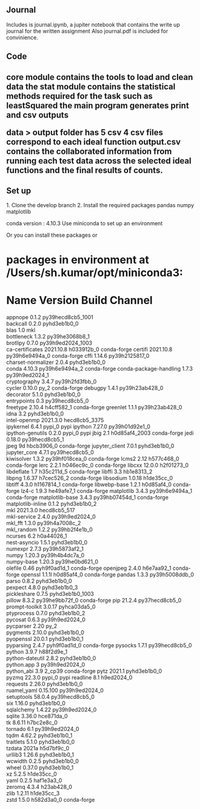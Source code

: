 <h2>Journal</h2>
Includes is journal.ipynb, a jupiter notebook that contains the write up journal for the written assignment
Also journal.pdf is included for convinience.

<h2>Code<h2>
core module contains the tools to load and clean data
the stat module contains the statistical methods required for the task such as leastSquared
the main program generates print and csv outputs

data > output  folder has 5 csv
4 csv files correspond to each ideal function
output.csv contains the collaborated information from running
each test data across the selected ideal functions and the final results of counts.

<h2>Set up</h2>
    1. Clone the develop branch
    2. Install the required packages
        pandas
        numpy
        matplotlib

conda version : 4.10.3
Use miniconda to set up an environment

Or you can install these packages or 
# packages in environment at /Users/sh.kumar/opt/miniconda3:
# Name                    Version                   Build  Channel
appnope                   0.1.2           py39hecd8cb5_1001  
backcall                  0.2.0              pyhd3eb1b0_0  
blas                      1.0                         mkl  
bottleneck                1.3.2            py39he3068b8_1  
brotlipy                  0.7.0           py39h9ed2024_1003  
ca-certificates           2021.10.8            h033912b_0    conda-forge
certifi                   2021.10.8        py39h6e9494a_0    conda-forge
cffi                      1.14.6           py39h2125817_0  
charset-normalizer        2.0.4              pyhd3eb1b0_0  
conda                     4.10.3           py39h6e9494a_2    conda-forge
conda-package-handling    1.7.3            py39h9ed2024_1  
cryptography              3.4.7            py39h2fd3fbb_0  
cycler                    0.10.0                     py_2    conda-forge
debugpy                   1.4.1            py39h23ab428_0  
decorator                 5.1.0              pyhd3eb1b0_0  
entrypoints               0.3              py39hecd8cb5_0  
freetype                  2.10.4               h4cff582_1    conda-forge
greenlet                  1.1.1            py39h23ab428_0  
idna                      3.2                pyhd3eb1b0_0  
intel-openmp              2021.3.0          hecd8cb5_3375  
ipykernel                 6.4.1                    pypi_0    pypi
ipython                   7.27.0           py39h01d92e1_0  
ipython-genutils          0.2.0                    pypi_0    pypi
jbig                      2.1               h0d85af4_2003    conda-forge
jedi                      0.18.0           py39hecd8cb5_1  
jpeg                      9d                   hbcb3906_0    conda-forge
jupyter_client            7.0.1              pyhd3eb1b0_0  
jupyter_core              4.7.1            py39hecd8cb5_0  
kiwisolver                1.3.2            py39hf018cea_0    conda-forge
lcms2                     2.12                 h577c468_0    conda-forge
lerc                      2.2.1                h046ec9c_0    conda-forge
libcxx                    12.0.0               h2f01273_0  
libdeflate                1.7                  h35c211d_5    conda-forge
libffi                    3.3                  hb1e8313_2  
libpng                    1.6.37               h7cec526_2    conda-forge
libsodium                 1.0.18               h1de35cc_0  
libtiff                   4.3.0                h1167814_1    conda-forge
libwebp-base              1.2.1                h0d85af4_0    conda-forge
lz4-c                     1.9.3                he49afe7_1    conda-forge
matplotlib                3.4.3            py39h6e9494a_1    conda-forge
matplotlib-base           3.4.3            py39hb07454d_1    conda-forge
matplotlib-inline         0.1.2              pyhd3eb1b0_2  
mkl                       2021.3.0           hecd8cb5_517  
mkl-service               2.4.0            py39h9ed2024_0  
mkl_fft                   1.3.0            py39h4a7008c_2  
mkl_random                1.2.2            py39hb2f4e1b_0  
ncurses                   6.2                  h0a44026_1  
nest-asyncio              1.5.1              pyhd3eb1b0_0  
numexpr                   2.7.3            py39h5873af2_1  
numpy                     1.20.3           py39h4b4dc7a_0  
numpy-base                1.20.3           py39he0bd621_0  
olefile                   0.46               pyh9f0ad1d_1    conda-forge
openjpeg                  2.4.0                h6e7aa92_1    conda-forge
openssl                   1.1.1l               h0d85af4_0    conda-forge
pandas                    1.3.3            py39h5008ddb_0  
parso                     0.8.2              pyhd3eb1b0_0  
pexpect                   4.8.0              pyhd3eb1b0_3  
pickleshare               0.7.5           pyhd3eb1b0_1003  
pillow                    8.3.2            py39he9bb72f_0    conda-forge
pip                       21.2.4           py37hecd8cb5_0  
prompt-toolkit            3.0.17             pyhca03da5_0  
ptyprocess                0.7.0              pyhd3eb1b0_2  
pycosat                   0.6.3            py39h9ed2024_0  
pycparser                 2.20                       py_2  
pygments                  2.10.0             pyhd3eb1b0_0  
pyopenssl                 20.0.1             pyhd3eb1b0_1  
pyparsing                 2.4.7              pyh9f0ad1d_0    conda-forge
pysocks                   1.7.1            py39hecd8cb5_0  
python                    3.9.7                h88f2d9e_1  
python-dateutil           2.8.2              pyhd3eb1b0_0  
python.app                3                py39h9ed2024_0  
python_abi                3.9                      2_cp39    conda-forge
pytz                      2021.1             pyhd3eb1b0_0  
pyzmq                     22.3.0                   pypi_0    pypi
readline                  8.1                  h9ed2024_0  
requests                  2.26.0             pyhd3eb1b0_0  
ruamel_yaml               0.15.100         py39h9ed2024_0  
setuptools                58.0.4           py39hecd8cb5_0  
six                       1.16.0             pyhd3eb1b0_0  
sqlalchemy                1.4.22           py39h9ed2024_0  
sqlite                    3.36.0               hce871da_0  
tk                        8.6.11               h7bc2e8c_0  
tornado                   6.1              py39h9ed2024_0  
tqdm                      4.62.2             pyhd3eb1b0_1  
traitlets                 5.1.0              pyhd3eb1b0_0  
tzdata                    2021a                h5d7bf9c_0  
urllib3                   1.26.6             pyhd3eb1b0_1  
wcwidth                   0.2.5              pyhd3eb1b0_0  
wheel                     0.37.0             pyhd3eb1b0_1  
xz                        5.2.5                h1de35cc_0  
yaml                      0.2.5                haf1e3a3_0  
zeromq                    4.3.4                h23ab428_0  
zlib                      1.2.11               h1de35cc_3  
zstd                      1.5.0                h582d3a0_0    conda-forge

